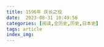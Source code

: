 ```yaml
---
title: 1596年 庆长之役
date:  2023-08-31 10:49:56
categories: [阅读,全历史,历史,日本史]
tags: article
index_img: 
---
```


